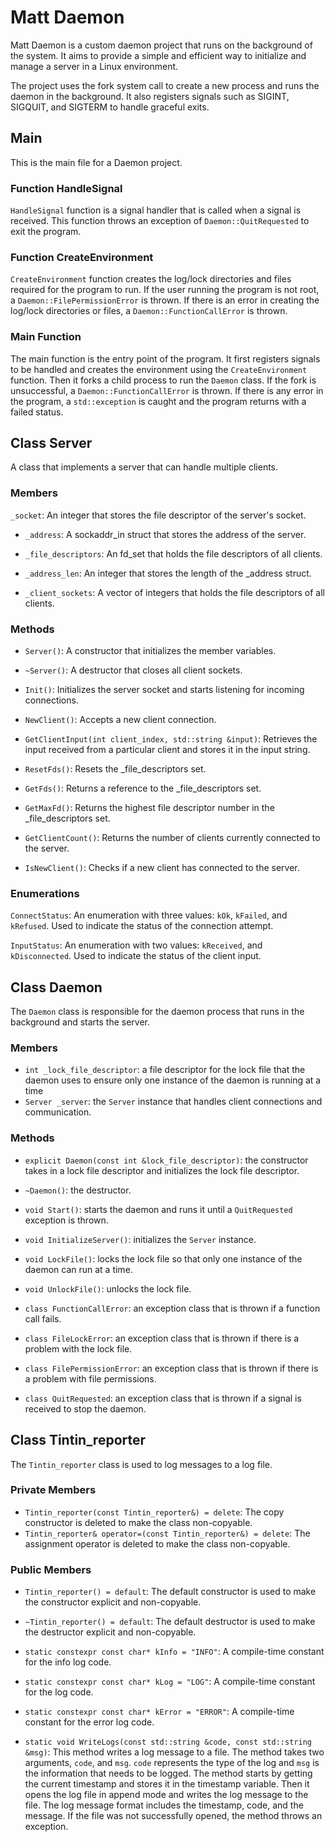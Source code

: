 # Matt Daemon

Matt Daemon is a custom daemon project that runs on the background of the system. It aims to provide a simple and efficient way to initialize and manage a server in a Linux environment.

The project uses the fork system call to create a new process and runs the daemon in the background. It also registers signals such as SIGINT, SIGQUIT, and SIGTERM to handle graceful exits.

## Main

This is the main file for a Daemon project.

### Function HandleSignal

`HandleSignal` function is a signal handler that is called when a signal is received. This function throws an exception of `Daemon::QuitRequested` to exit the program.

### Function CreateEnvironment

`CreateEnvironment` function creates the log/lock directories and files required for the program to run. If the user running the program is not root, a `Daemon::FilePermissionError` is thrown. If there is an error in creating the log/lock directories or files, a `Daemon::FunctionCallError` is thrown.

### Main Function

The main function is the entry point of the program.
It first registers signals to be handled and creates the environment using the `CreateEnvironment` function.
Then it forks a child process to run the `Daemon` class. If the fork is unsuccessful, a `Daemon::FunctionCallError` is thrown.
If there is any error in the program, a `std::exception` is caught and the program returns with a failed status.

## Class Server

A class that implements a server that can handle multiple clients.

### Members

`_socket`: An integer that stores the file descriptor of the server's socket.

- `_address`: A sockaddr_in struct that stores the address of the server.

- `_file_descriptors`: An fd_set that holds the file descriptors of all clients.

- `_address_len`: An integer that stores the length of the _address struct.

- `_client_sockets`: A vector of integers that holds the file descriptors of all clients.

### Methods

- `Server()`: A constructor that initializes the member variables.

- `~Server()`: A destructor that closes all client sockets.

- `Init()`: Initializes the server socket and starts listening for incoming connections.

- `NewClient()`: Accepts a new client connection.

- `GetClientInput(int client_index, std::string &input)`: Retrieves the input received from a particular client and stores it in the input string.

- `ResetFds()`: Resets the _file_descriptors set.

- `GetFds()`: Returns a reference to the _file_descriptors set.

- `GetMaxFd()`: Returns the highest file descriptor number in the _file_descriptors set.

- `GetClientCount()`: Returns the number of clients currently connected to the server.

- `IsNewClient()`: Checks if a new client has connected to the server.

### Enumerations

`ConnectStatus`: An enumeration with three values: `kOk`, `kFailed`, and `kRefused`. Used to indicate the status of the connection attempt.

`InputStatus`: An enumeration with two values: `kReceived`, and `kDisconnected`. Used to indicate the status of the client input.

## Class Daemon

The `Daemon` class is responsible for the daemon process that runs in the background and starts the server. 

### Members
- `int _lock_file_descriptor`: a file descriptor for the lock file that the daemon uses to ensure only one instance of the daemon is running at a time
- `Server _server`: the `Server` instance that handles client connections and communication.

### Methods

- `explicit Daemon(const int &lock_file_descriptor)`: the constructor takes in a lock file descriptor and initializes the lock file descriptor.

- `~Daemon()`: the destructor.

- `void Start()`: starts the daemon and runs it until a `QuitRequested` exception is thrown.

- `void InitializeServer()`: initializes the `Server` instance.

- `void LockFile()`: locks the lock file so that only one instance of the daemon can run at a time.

- `void UnlockFile()`: unlocks the lock file.

- `class FunctionCallError`: an exception class that is thrown if a function call fails.

- `class FileLockError`: an exception class that is thrown if there is a problem with the lock file.

- `class FilePermissionError`: an exception class that is thrown if there is a problem with file permissions.

- `class QuitRequested`: an exception class that is thrown if a signal is received to stop the daemon.

## Class Tintin_reporter

The `Tintin_reporter` class is used to log messages to a log file. 

### Private Members
- `Tintin_reporter(const Tintin_reporter&) = delete`: The copy constructor is deleted to make the class non-copyable. 
- `Tintin_reporter& operator=(const Tintin_reporter&) = delete`: The assignment operator is deleted to make the class non-copyable. 

### Public Members

- `Tintin_reporter() = default`: The default constructor is used to make the constructor explicit and non-copyable.

- `~Tintin_reporter() = default`: The default destructor is used to make the destructor explicit and non-copyable.

- `static constexpr const char* kInfo = "INFO"`: A compile-time constant for the info log code. 

- `static constexpr const char* kLog = "LOG"`: A compile-time constant for the log code. 

- `static constexpr const char* kError = "ERROR"`: A compile-time constant for the error log code. 

- `static void WriteLogs(const std::string &code, const std::string &msg)`: This method writes a log message to a file. The method takes two arguments, `code`, and `msg`. `code` represents the type of the log and `msg` is the information that needs to be logged. The method starts by getting the current timestamp and stores it in the timestamp variable. Then it opens the log file in append mode and writes the log message to the file. The log message format includes the timestamp, code, and the message. If the file was not successfully opened, the method throws an exception.
